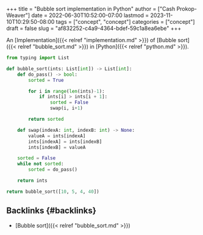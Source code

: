+++
title = "Bubble sort implementation in Python"
author = ["Cash Prokop-Weaver"]
date = 2022-06-30T10:52:00-07:00
lastmod = 2023-11-10T10:29:50-08:00
tags = ["concept", "concept"]
categories = ["concept"]
draft = false
slug = "af832252-c4a9-4364-bdef-59c1a8ea6ebe"
+++

An [Implementation]({{< relref "implementation.md" >}}) of [Bubble sort]({{< relref "bubble_sort.md" >}}) in [Python]({{< relref "python.md" >}}).

```python
from typing import List

def bubble_sort(ints: List[int]) -> List[int]:
    def do_pass() -> bool:
        sorted = True

        for i in range(len(ints)-1):
            if ints[i] > ints[i + 1]:
                sorted = False
                swap(i, i+1)

        return sorted

    def swap(indexA: int, indexB: int) -> None:
        valueA = ints[indexA]
        ints[indexA] = ints[indexB]
        ints[indexB] = valueA

    sorted = False
    while not sorted:
        sorted = do_pass()

    return ints

return bubble_sort([10, 5, 4, 40])
```


## Backlinks {#backlinks}

-   [Bubble sort]({{< relref "bubble_sort.md" >}})
